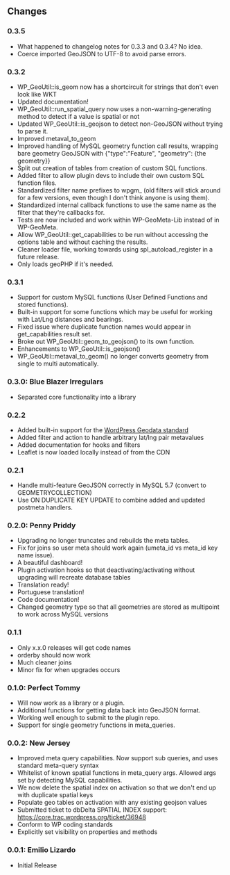 Changes
-------

### 0.3.5
 * What happened to changelog notes for 0.3.3 and 0.3.4? No idea.
 * Coerce imported GeoJSON to UTF-8 to avoid parse errors.

### 0.3.2
 * WP_GeoUtil::is_geom now has a shortcircuit for strings that don't even look like WKT
 * Updated documentation!
 * WP_GeoUtil::run_spatial_query now uses a non-warning-generating method to detect if a value is spatial or not
 * Updated WP_GeoUtil::is_geojson to detect non-GeoJSON without trying to parse it.
 * Improved metaval_to_geom
 * Improved handling of MySQL geometry function call results, wrapping bare geometry GeoJSON with {"type":"Feature", "geometry": {the geometry}}
 * Split out creation of tables from creation of custom SQL functions.
 * Added filter to allow plugin devs to include their own custom SQL function files.
 * Standardized filter name prefixes to wpgm\_ (old filters will stick around for a few versions, even though I don't think anyone is using them).
 * Standardized internal callback functions to use the same name as the filter that they're callbacks for.
 * Tests are now included and work within WP-GeoMeta-Lib instead of in WP-GeoMeta.
 * Allow WP_GeoUtil::get_capabilities to be run without accessing the options table and without caching the results.
 * Cleaner loader file, working towards using spl_autoload_register in a future release.
 * Only loads geoPHP if it's needed.

### 0.3.1
 * Support for custom MySQL functions (User Defined Functions and stored functions).
 * Built-in support for some functions which may be useful for working with Lat/Lng distances and bearings.
 * Fixed issue where duplicate function names would appear in get_capabilities result set.
 * Broke out WP_GeoUtil::geom_to_geojson() to its own function. 
 * Enhancements to WP_GeoUtil::is_geojson()
 * WP_GeoUtil::metaval_to_geom() no longer converts geometry from single to multi automatically. 

### 0.3.0: Blue Blazer Irregulars
 * Separated core functionality into a library

### 0.2.2
 * Added built-in support for the [WordPress Geodata standard](https://codex.wordpress.org/Geodata)
 * Added filter and action to handle arbitrary lat/lng pair metavalues
 * Added documentation for hooks and filters
 * Leaflet is now loaded locally instead of from the CDN

### 0.2.1
 * Handle multi-feature GeoJSON correctly in MySQL 5.7 (convert to GEOMETRYCOLLECTION)
 * Use ON DUPLICATE KEY UPDATE to combine added and updated postmeta handlers.

### 0.2.0: Penny Priddy
 * Upgrading no longer truncates and rebuilds the meta tables. 
 * Fix for joins so user meta should work again (umeta_id vs meta_id key name issue).
 * A beautiful dashboard! 
 * Plugin activation hooks so that deactivating/activating without upgrading will recreate database tables
 * Translation ready!
 * Portuguese translation!
 * Code documentation!
 * Changed geometry type so that all geometries are stored as multipoint to work across MySQL versions

### 0.1.1
 * Only x.x.0 releases will get code names
 * orderby should now work
 * Much cleaner joins
 * Minor fix for when upgrades occurs

### 0.1.0: Perfect Tommy
 * Will now work as a library or a plugin. 
 * Additional functions for getting data back into GeoJSON format.
 * Working well enough to submit to the plugin repo.
 * Support for single geometry functions in meta_queries.

### 0.0.2: New Jersey
 * Improved meta query capabilities. Now support sub queries, and uses standard meta-query syntax
 * Whitelist of known spatial functions in meta_query args. Allowed args set by detecting MySQL capabilities.
 * We now delete the spatial index on activation so that we don't end up with duplicate spatial keys
 * Populate geo tables on activation with any existing geojson values
 * Submitted ticket to dbDelta SPATIAL INDEX support: https://core.trac.wordpress.org/ticket/36948
 * Conform to WP coding standards
 * Explicitly set visibility on properties and methods

### 0.0.1: Emilio Lizardo
 * Initial Release


